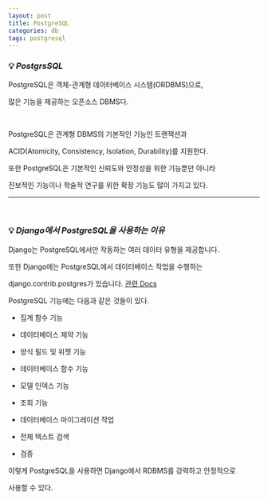 ```yaml
---
layout: post
title: PostgreSQL
categories: db
tags: postgresql
---
```


### 💡 ***PostgrsSQL***

PostgreSQL은 객체-관계형 데이터베이스 시스템(ORDBMS)으로, 

많은 기능을 제공하는 오픈소스 DBMS다.

<br>

PostgreSQL은 관계형 DBMS의 기본적인 기능인 트랜잭션과 

ACID(Atomicity, Consistency, Isolation, Durability)를 지원한다.

또한 PostgreSQL은 기본적인 신뢰도와 안정성을 위한 기능뿐만 아니라 

진보적인 기능이나 학술적 연구를 위한 확장 기능도 많이 가지고 있다.

---

<br>  

### 💡 ***Django에서 PostgreSQL을 사용하는 이유***

Django는 PostgreSQL에서만 작동하는 여러 데이터 유형을 제공합니다. 

또한 Django에는 PostgreSQL에서 데이터베이스 작업을 수행하는 

django.contrib.postgres가 있습니다. [관련 Docs](https://docs.djangoproject.com/en/3.0/ref/contrib/postgres/)

PostgreSQL 기능에는 다음과 같은 것들이 있다.

- 집계 함수 기능

- 데이터베이스 제약 기능

- 양식 필드 및 위젯 기능

- 데이터베이스 함수 기능

- 모델 인덱스 기능

- 조회 기능

- 데이터베이스 마이그레이션 작업

- 전체 텍스트 검색

- 검증

이렇게 PostgreSQL을 사용하면 Django에서 RDBMS를 강력하고 안정적으로 

사용할 수 있다.